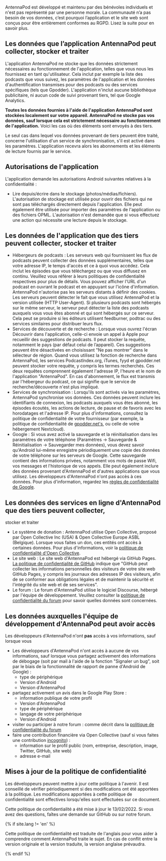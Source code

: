 AntennaPod est développé et maintenu par des bénévoles individuels et n'est pas
représenté par une personne morale. La communauté n’a pas besoin de vos données,
c’est pourquoi l’application et le site web sont conçus pour être entièrement
conformes au RGPD. Lisez la suite pour en savoir plus.

## Les données que l’application AntennaPod peut collecter, stocker et traiter

L'application AntennaPod ne stocke que les données strictement nécessaires au
fonctionnement de l'application, telles que vous nous les fournissez en tant
qu'utilisateur. Cela inclut par exemple la liste des podcasts que vous suivez,
les paramètres de l'application et les données d'authentification transmises
pour des podcasts ou des services spécifiques (tels que Gpodder). L'application
n'inclut aucune bibliothèque publicitaire, ni aucun code de suivi provenant
tiers, tel que Google Analytics.

**Toutes les données fournies à l'aide de l'application AntennaPod sont stockées
localement sur votre appareil. AntennaPod ne stocke pas vos données, sauf
lorsque cela est strictement nécessaire au fonctionnement de l'application.**
Voici les cas où des éléments sont envoyés à des tiers.

Le seul cas dans lequel vos données provenant de tiers peuvent être traité,
concerne l'utilisation d'un service de synchronisation, s'il est activé dans les
paramètres. L'application recevra alors les abonnements et les éléments de
lecture fournis par le service.

## Autorisations de l'application

L'application demande les autorisations Android suivantes relatives à la
confidentialité :

- Lire depuis/écrire dans le stockage (photos/médias/fichiers). L'autorisation
de stockage est utilisée pour ouvrir des fichiers qui ne sont pas téléchargés
directement depuis l'application. Elle peut également être utilisée pour
importer des paramètres de l'application ou des fichiers OPML. L'autorisation
n'est demandée que si vous effectuez une action qui nécessite une lecture depuis
le stockage.

## Les données de l'application que des tiers peuvent collecter, stocker et traiter

- Hébergeurs de podcasts : Les serveurs web qui fournissent les flux de podcasts
peuvent collecter des données supplémentaires, telles que votre adresse IP, le
temps d'accès et ce à quoi vous accédez. Cela inclut les épisodes que vous
téléchargez ou que vous diffusez en continu. Veuillez vous référer à leurs
politiques de confidentialité respectives pour plus de détails. Vous pouvez
afficher l'URL d'un podcast en ouvrant le podcast et en appuyant sur l'icône
d'information. AntennaPod n'autorise pas les serveurs distants à définir des
cookies. Les serveurs peuvent détecter le fait que vous utilisez AntennaPod et
la version utilisée (HTTP User-Agent). Si plusieurs podcasts sont hébergés sur
le même serveur, le serveur peut détecter la liste des podcasts auxquels vous
vous êtes abonné et qui sont hébergés sur ce serveur. Cela peut se produire si
les éditeurs utilisent feedburner, podtrac ou des services similaires pour
distribuer leurs flux.
- Services de découverte et de recherche : Lorsque vous ouvrez l'écran Découvrir
dans l'application, celle-ci envoie un appel à Apple pour recueillir des
suggestions de podcasts. Il peut stocker la requête, notamment le pays (par
défaut celui de l’appareil). Ces suggestions peuvent être désactivées en
choisissant "Ne pas montrer" dans le sélecteur de région. Quand vous utilisez la
fonction de recherche dans AntennaPod, les services PodcastIndex.org, iTunes,
fyyd et gpodder.net peuvent stocker votre requête, y compris les termes
recherchés. Ces deux requêtes comprennent également l'adresse IP, l'heure et le
nom de l'application "AntennaPod". En cas d'abonnement, le flux est transmis par
l'hébergeur du podcast, ce qui signifie que le service de recherche/découverte
n'est plus impliqué.
- Services de synchronisation : Lorsqu'ils sont activés via les paramètres,
AntennaPod synchronise vos données. Ces données peuvent inclure les identifiants
de connexion, les podcasts auxquels vous êtes abonné, les épisodes écoutés, les
actions de lecture, de pause et de favoris avec les horodatages et l'adresse IP.
Pour plus d'informations, consultez la politique de confidentialité de votre
fournisseur (par exemple, la politique de confidentialité de [gpodder.net's](https://gpodder.net/privacy),
ou celle de votre hébergement Nextcloud).
- Google : Si vous avez activé la sauvegarde et la réinitialisation dans les
paramètres de votre téléphone (Paramètres → Sauvegarde & Réinitialisation →
Sauvegarder mes données), vous devez savoir qu'Android lui-même enregistre
périodiquement une copie des données de votre téléphone sur les serveurs de
Google. Cette sauvegarde contient des informations privées, notamment vos mots
de passe Wifi, vos messages et l'historique de vos appels. Elle peut également
inclure des données provenant d'AntennaPod et d'autres applications que vous
utilisez. Les développeurs d'AntennaPod n'ont pas accès à ces données. Pour plus
d'information, regardez les [règles de confidentialité de Google](https://policies.google.com).

## Les données des services en ligne d'AntennaPod que des tiers peuvent collecter,
stocker et traiter

- Le système de donation : AntennaPod utilise Open Collective, proposé par Open
Collective Inc (USA) & Open Collective Europe ASBL (Belgique). Lorsque vous
faites un don, ces entités ont accès à certaines données. Pour plus
d'informations, voir la [politique de confidentialité d'Open Collective](https://opencollective.com/privacypolicy).
- Le site web : Le site web d'AntennaPod est hébergé via GitHub Pages. [La
politique de confidentialité de GitHub](https://docs.github.com/en/github/site-policy/github-privacy-statement#github-pages)
indique que "GitHub peut collecter les informations personnelles des visiteurs
de votre site web GitHub Pages, y compris les journaux des adresses IP des
visiteurs, afin de se conformer aux obligations légales et de maintenir la
sécurité et l'intégrité du site web et de ses services".
- Le forum : Le forum d'AntennaPod utilise le logiciel Discourse, hébergé par
l'équipe de développement. Veuillez consulter la [politique de
confidentialité du forum](https://forum.antennapod.org/privacy) pour savoir
quelles données sont concernées.

## Les données auxquelles l'équipe de développement d'AntennaPod peut avoir accès

Les développeurs d'AntennaPod n'ont **pas** accès à vos informations, sauf
lorsque vous

- Les développeurs d'AntennaPod n'ont accès à aucune de vos informations, sauf
lorsque vous partagez activement des informations de débogage (soit par mail à
l'aide de la fonction "Signaler un bug", soit par le biais de la fonctionnalité
de rapport de panne d'Android de Google) :
   - type de périphérique
   - Version d'Android
   - Version d'AntennaPod
- partagez activement un avis dans le Google Play Store :
   - information publique de votre profil
   - Version d'AntennaPod
   - type de périphérique
   - langage de votre périphérique
   - Version d'Android
- visiter ou participer à notre forum : comme décrit dans la [politique de
confidentialité du forum](https://forum.antennapod.org/privacy)
- faire une contribution financière via Open Collective (sauf si vous faites une
contribution [incognito](https://docs.opencollective.com/help/financial-contributors/payments#profile))
:
   - information sur le profil public (nom, entreprise, description, image,
      Twitter, GitHub, site web)
   - adresse e-mail

## Mises à jour de la politique de confidentialité

Les développeurs peuvent mettre à jour cette politique à l'avenir. Il est
conseillé de vérifier périodiquement si des modifications ont été apportées à la
politique. Les modifications apportées à cette politique de confidentialité sont
effectives lorsqu'elles sont effectuées sur ce document.

Cette politique de confidentialité a été mise à jour le 13/02/2022. Si vous avez
des questions, faîtes une demande sur GitHub ou sur notre forum.

{% if site.lang != 'en' %}

Cette politique de confidentialité est traduite de l'anglais pour vous aider à
comprendre comment AntennaPod traite le sujet. En cas de conflit entre la
version originale et la version traduite, la version anglaise prévaudra.

{% endif %}
